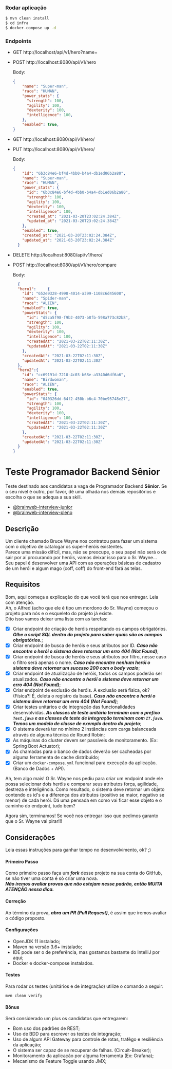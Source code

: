 ### Rodar aplicação
```bash
$ mvn clean install
$ cd infra
$ docker-compose up -d
```
### Endpoints
- GET http://localhost/api/v1/hero?name=<name>
- POST http://localhost:8080/api/v1/hero
  
  Body: 
  ```json
  {
      "name": "Super-man",
      "race": "HUMAN",
      "power_stats": {
        "strength": 100,
        "agility": 100,
        "dexterity": 100,
        "intelligence": 100,
      },
      "enabled": true,
  }
  ```
- GET http://localhost:8080/api/v1/hero/<id>
- PUT http://localhost:8080/api/v1/hero/<id>

  Body:
  ```json
  {
      "id": "6b3c84e6-bf4d-4bb0-b4a4-db1ed06b2a80",
      "name": "Super-man",
      "race": "HUMAN",
      "power_stats": {
        "id": "6b3c84e6-bf4d-4bb0-b4a4-db1ed06b2a80",
        "strength": 100,
        "agility": 100,
        "dexterity": 100,
        "intelligence": 100,
        "created_at": "2021-03-20T23:02:24.384Z",
        "updated_at": "2021-03-20T23:02:24.384Z"
      },
      "enabled": true,
      "created_at": "2021-03-20T23:02:24.384Z",
      "updated_at": "2021-03-20T23:02:24.384Z"
    }
    ```
- DELETE http://localhost:8080/api/v1/hero/<id>
- POST http://localhost:8080/api/v1/hero/compare

    Body:
    ```json
      {
      "hero1":     {
        "id": "652e9328-4998-4014-a399-1108c6d45608",
        "name": "Spider-man",
        "race": "ALIEN",
        "enabled": true,
        "powerStats": {
          "id": "d5ca5f98-f9b2-4073-b8fb-598a773c82b8",
          "strength": 100,
          "agility": 100,
          "dexterity": 100,
          "intelligence": 100,
          "createdAt": "2021-03-22T02:11:30Z",
          "updatedAt": "2021-03-22T02:11:30Z"
        },
        "createdAt": "2021-03-22T02:11:30Z",
        "updatedAt": "2021-03-22T02:11:30Z"
      },
      "hero2":{
        "id": "cc69191d-7210-4c03-b68e-a3340d6df6a6",
        "name": "Birdwoman",
        "race": "ALIEN",
        "enabled": true,
        "powerStats": {
          "id": "040326dd-64f2-450b-b6c4-70be95748e27",
          "strength": 100,
          "agility": 100,
          "dexterity": 100,
          "intelligence": 100,
          "createdAt": "2021-03-22T02:11:30Z",
          "updatedAt": "2021-03-22T02:11:30Z"
        },
        "createdAt": "2021-03-22T02:11:30Z",
        "updatedAt": "2021-03-22T02:11:30Z"
      }
    }
    ```

# Teste Programador Backend Sênior
Teste destinado aos candidatos a vaga de Programador Backend <b>Sênior</b>. Se o seu nível é outro, por favor, dê uma olhada nos demais repositórios e escolha o que se adequa a sua skill. 
- [@brainweb-interview-junior](https://github.com/brainweb-br/brainweb-interview-junior)
- [@brainweb-interview-pleno](https://github.com/brainweb-br/brainweb-interview-pleno)

## Descrição
Um cliente chamado Bruce Wayne nos contratou para fazer um sistema com o objetivo de catalogar os super-heróis existentes.
</br>
Parece uma missão difícil, mas, não se preocupe, o seu papel não será o de sair por aí procurando por heróis, vamos deixar isso para o Sr. Wayne...
</br>
Seu papel é desenvolver uma API com as operações básicas de cadastro de um herói e algum mago (coff, coff) do front-end fará as telas.
</br>

## Requisitos
Bom, aqui começa a explicação do que você terá que nos entregar. Leia com atenção.
</br>
Ah, o Alfred (acho que ele é tipo um mordono do Sr. Wayne) começou o projeto para nós e o esqueleto do projeto já existe.
</br>Dito isso vamos deixar uma lista com as tarefas:
- [x] Criar endpoint de criação de heróis respeitando os campos obrigatórios. ***Olhe o script SQL dentro do projeto para saber quais são os campos obrigatórios.***;
- [x] Criar endpoint de busca de heróis e seus atributos por ID. ***Caso não encontre o herói o sistema deve retornar um erro 404 (Not Found)***;
- [x] Criar endpoint de busca de heróis e seus atributos por filtro, nesse caso o filtro será apenas o nome. ***Caso não encontre nenhum herói o sistema deve retornar um sucesso 200 com o body vazio***;
- [x] Criar endpoint de atualização de heróis, todos os campos poderão ser atualizados. ***Caso não encontre o herói o sistema deve retornar um erro 404 (Not Found)***;
- [x] Criar endpoint de exclusão de heróis. A exclusão será física, ok? (Física?! É, deleta o registro da base). ***Caso não encontre o herói o sistema deve retornar um erro 404 (Not Found)***;
- [x] Criar testes unitários e de integração das funcionalidades desenvolvidas. ***As classes de teste unitário terminam com o prefixo `Test.java` e as classes de teste de integração terminam com `IT.java`. Temos um modelo de classe de exemplo dentro do projeto***;
- [x] O sistema deverá ter no mínimo 2 instâncias com carga balanceada através de alguma técnica de Round Robin;
- [x] As máquinas do cluster devem ser passíveis de monitoramento. (Ex: Spring Boot Actuator);
- [x] As chamadas para o banco de dados deverão ser cacheadas por alguma ferramenta de cache distribuído; 
- [x] Criar um `docker-compose.yml` funcional para execução da aplicação. (Banco de Dados + API).

Ah, tem algo mais! O Sr. Wayne nos pediu para criar um endpoint onde ele possa selecionar dois heróis e comparar seus atributos força, agilidade, destreza e inteligência. Como resultado, o sistema deve retornar um objeto contendo os id's e a diferença dos atributos (positivo se maior, negativo se menor) de cada herói. Dá uma pensada em como vai ficar esse objeto e o caminho do endpoint, tudo bem?
<p>
Agora sim, terminamos! Se você nos entregar isso que pedimos garanto que o Sr. Wayne vai pirar!!!

## Considerações
Leia essas instruções para ganhar tempo no desenvolvimento, ok? ;)
</br>
#### Primeiro Passo
Como primeiro passo faça um ***fork*** desse projeto na sua conta do GitHub, se não tiver uma conta é só criar uma nova.
</br>
***Não iremos avaliar provas que não estejam nesse padrão, então MUITA ATENÇÃO nessa dica.***
#### Correção
Ao término da prova, ***abra um PR (Pull Request)***, é assim que iremos avaliar o código proposto.
#### Configurações
- OpenJDK 11 instalado;
- Maven na versão 3.6+ instalado;
- IDE pode ser o de preferência, mas gostamos bastante do IntelliJ por aqui;
- Docker e docker-compose instalados.

#### Testes
Para rodar os testes (unitários e de integração) utilize o comando a seguir:
```
mvn clean verify
```

#### Bônus
Será considerado um plus os candidatos que entregarem:
- Bom uso dos padrões de REST;
- Uso de BDD para escrever os testes de integração;
- Uso de algum API Gateway para controle de rotas, trafêgo e resiliência da aplicação;
- O sistema ser capaz de se recuperar de falhas. (Circuit-Breaker);
- Monitoramento da aplicação por alguma ferramenta (Ex: Grafana);
- Mecanismo de Feature Toggle usando JMX;
